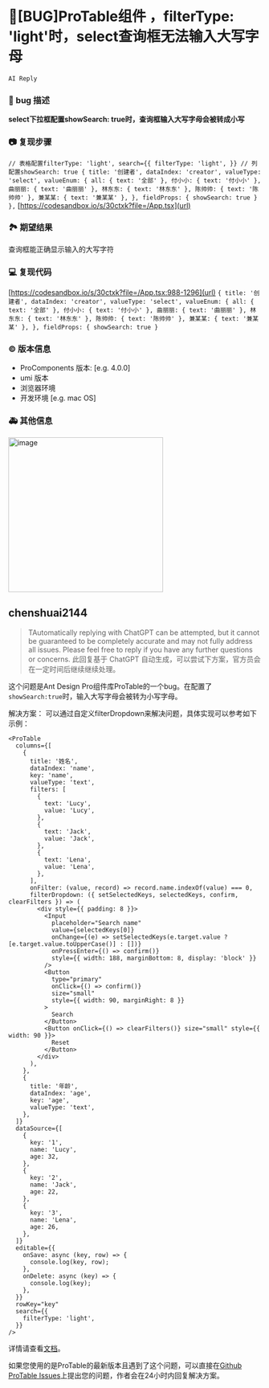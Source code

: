 # 🐛[BUG]ProTable组件 ，filterType: 'light'时，select查询框无法输入大写字母

`AI Reply`

### 🐛 bug 描述

**select下拉框配置showSearch: true时，查询框输入大写字母会被转成小写**

### 📷 复现步骤

`// 表格配置filterType: 'light',
search={{
        filterType: 'light',
      }}
// 列配置showSearch: true
{
    title: '创建者',
    dataIndex: 'creator',
    valueType: 'select',
    valueEnum: {
      all: { text: '全部' },
      付小小: { text: '付小小' },
      曲丽丽: { text: '曲丽丽' },
      林东东: { text: '林东东' },
      陈帅帅: { text: '陈帅帅' },
      兼某某: { text: '兼某某' },
    },
    fieldProps: {
      showSearch: true
    }
  },`
[https://codesandbox.io/s/30ctxk?file=/App.tsx](url)

### 🏞 期望结果

查询框能正确显示输入的大写字符

### 💻 复现代码

[https://codesandbox.io/s/30ctxk?file=/App.tsx:988-1296](url)
`{
    title: '创建者',
    dataIndex: 'creator',
    valueType: 'select',
    valueEnum: {
      all: { text: '全部' },
      付小小: { text: '付小小' },
      曲丽丽: { text: '曲丽丽' },
      林东东: { text: '林东东' },
      陈帅帅: { text: '陈帅帅' },
      兼某某: { text: '兼某某' },
    },
    fieldProps: {
      showSearch: true
    }`

### © 版本信息

- ProComponents 版本: [e.g. 4.0.0]
- umi 版本
- 浏览器环境
- 开发环境 [e.g. mac OS]

### 🚑 其他信息

<img width="308" alt="image" src="https://user-images.githubusercontent.com/26462931/222319285-4a719dbe-46c4-4e99-a0ac-8881e98f3ed9.png">

## chenshuai2144

> TAutomatically replying with ChatGPT can be attempted, but it cannot be guaranteed to be completely accurate and may not fully address all issues. Please feel free to reply if you have any further questions or concerns.
> 此回复基于 ChatGPT 自动生成，可以尝试下方案，官方员会在一定时间后继续继续处理。

这个问题是Ant Design Pro组件库ProTable的一个bug。在配置了`showSearch:true`时，输入大写字母会被转为小写字母。

解决方案：
可以通过自定义filterDropdown来解决问题，具体实现可以参考如下示例：

```
<ProTable
  columns={[
    {
      title: '姓名',
      dataIndex: 'name',
      key: 'name',
      valueType: 'text',
      filters: [
        {
          text: 'Lucy',
          value: 'Lucy',
        },
        {
          text: 'Jack',
          value: 'Jack',
        },
        {
          text: 'Lena',
          value: 'Lena',
        },
      ],
      onFilter: (value, record) => record.name.indexOf(value) === 0,
      filterDropdown: ({ setSelectedKeys, selectedKeys, confirm, clearFilters }) => (
        <div style={{ padding: 8 }}>
          <Input
            placeholder="Search name"
            value={selectedKeys[0]}
            onChange={(e) => setSelectedKeys(e.target.value ? [e.target.value.toUpperCase()] : [])}
            onPressEnter={() => confirm()}
            style={{ width: 188, marginBottom: 8, display: 'block' }}
          />
          <Button
            type="primary"
            onClick={() => confirm()}
            size="small"
            style={{ width: 90, marginRight: 8 }}
          >
            Search
          </Button>
          <Button onClick={() => clearFilters()} size="small" style={{ width: 90 }}>
            Reset
          </Button>
        </div>
      ),
    },
    {
      title: '年龄',
      dataIndex: 'age',
      key: 'age',
      valueType: 'text',
    },
  ]}
  dataSource={[
    {
      key: '1',
      name: 'Lucy',
      age: 32,
    },
    {
      key: '2',
      name: 'Jack',
      age: 22,
    },
    {
      key: '3',
      name: 'Lena',
      age: 26,
    },
  ]}
  editable={{
    onSave: async (key, row) => {
      console.log(key, row);
    },
    onDelete: async (key) => {
      console.log(key);
    },
  }}
  rowKey="key"
  search={{
    filterType: 'light',
  }}
/>
```

详情请查看[文档](https://procomponents.ant.design/components/table/#API)。

如果您使用的是ProTable的最新版本且遇到了这个问题，可以直接在[Github ProTable Issues](https://github.com/ant-design/pro-components/issues)上提出您的问题，作者会在24小时内回复解决方案。
